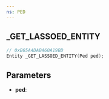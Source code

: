 ```yaml
---
ns: PED
---
```

## _GET_LASSOED_ENTITY

```c
// 0xB65A4DAB460A19BD
Entity _GET_LASSOED_ENTITY(Ped ped);
```

## Parameters
* **ped**:
